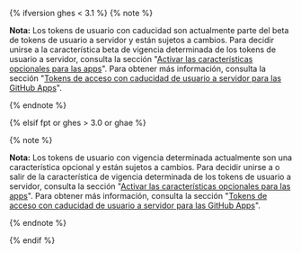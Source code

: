 {% ifversion ghes < 3.1 %}
{% note %}

**Nota:** Los tokens de usuario con caducidad son actualmente parte del beta de tokens de usuario a servidor y están sujetos a cambios. Para decidir unirse a la característica beta de vigencia determinada de los tokens de usuario a servidor, consulta la sección "[Activar las características opcionales para las apps](/developers/apps/activating-optional-features-for-apps)". Para obtener más información, consulta la sección "[Tokens de acceso con caducidad de usuario a servidor para las GitHub Apps](https://developer.github.com/changes/2020-04-30-expiring-user-to-server-access-tokens-for-github-apps)".

{% endnote %}

{% elsif fpt or ghes > 3.0 or ghae %}

{% note %}

**Nota:** Los tokens de usuario con vigencia determinada actualmente son una característica opcional y están sujetos a cambios. Para decidir unirse a o salir de la característica de vigencia determinada de los tokens de usuario a servidor, consulta la sección "[Activar las características opcionales para las apps](/developers/apps/activating-optional-features-for-apps)". Para obtener más información, consulta la sección "[Tokens de acceso con caducidad de usuario a servidor para las GitHub Apps](https://developer.github.com/changes/2020-04-30-expiring-user-to-server-access-tokens-for-github-apps)".

{% endnote %}

{% endif %}
